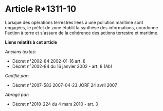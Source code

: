 # Article R*1311-10

Lorsque des opérations terrestres liées à une pollution maritime sont engagées, le préfet de zone établit la synthèse des
informations, coordonne l'action à terre et s'assure de la cohérence des actions terrestre et maritime.

**Liens relatifs à cet article**

_Anciens textes_:

  - Décret n°2002-84 2002-01-16 art. 8
  - Décret n°2002-84 du 16 janvier 2002 - art. 8 (Ab)

_Codifié par_:

  - Décret n°2007-583 2007-04-23 JORF 24 avril 2007

_Abrogé par_:

  - Décret n°2010-224 du 4 mars 2010 - art. 3
